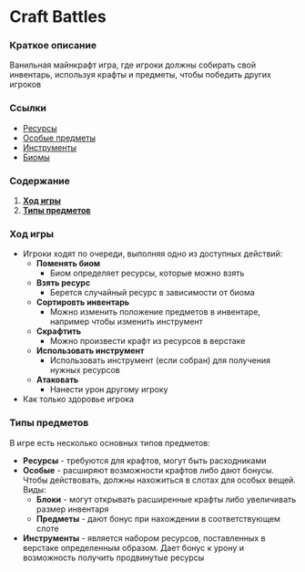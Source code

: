 # Craft Battles

### Краткое описание

Ванильная майнкрафт игра, где игроки должны собирать свой инвентарь, используя крафты и предметы, чтобы победить других игроков

### Ссылки

* [Ресурсы](./RESOURCES.md)
* [Особые предметы](./items/ITEMS.md)
* [Инструменты](./items/TOOLS.md)
* [Биомы](BIOMES.md)

### Содержание

1. **[Ход игры](#ход-игры)**
2. **[Типы предметов](#типы-предметов)**


### Ход игры

* Игроки ходят по очереди, выполняя одно из доступных действий:
    * **Поменять биом**
        - Биом определяет ресурсы, которые можно взять
    * **Взять ресурс**
        - Берется случайный ресурс в зависимости от биома
    * **Сортировть инвентарь**
        - Можно изменить положение предметов в инвентаре, например чтобы изменить инструмент
    * **Скрафтить**
        - Можно произвести крафт из ресурсов в верстаке
    * **Использовать инструмент**
        - Использовать инструмент (если собран) для получения нужных ресурсов
    * **Атаковать**
        - Нанести урон другому игроку 
* Как только здоровье игрока 

### Типы предметов

В игре есть несколько основных типов предметов:
* **Ресурсы** - требуются для крафтов, могут быть расходниками
* **Особые** - расширяют возможности крафтов либо дают бонусы. Чтобы действовать, должны нахожиться в слотах для особых вещей. Виды:
    * **Блоки** - могут открывать расширенные крафты либо увеличивать размер инвентаря
    * **Предметы** - дают бонус при нахождении в соответствующем слоте
* **Инструменты** - является набором ресурсов, поставленных в верстаке определенным образом. Дает бонус к урону и возможность получить  продвинутые ресурсы